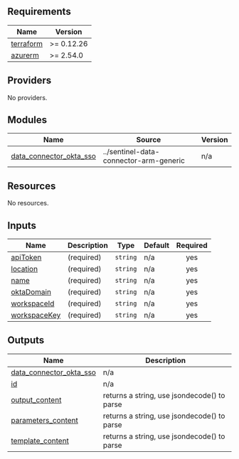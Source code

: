 ## Requirements

| Name                                                                      | Version    |
|---------------------------------------------------------------------------|------------|
| <a name="requirement_terraform"></a> [terraform](#requirement\_terraform) | >= 0.12.26 |
| <a name="requirement_azurerm"></a> [azurerm](#requirement\_azurerm)       | >= 2.54.0  |

## Providers

No providers.

## Modules

| Name                                                                                                            | Source                                 | Version |
|-----------------------------------------------------------------------------------------------------------------|----------------------------------------|---------|
| <a name="module_data_connector_okta_sso"></a> [data\_connector\_okta\_sso](#module\_data\_connector\_okta\_sso) | ../sentinel-data-connector-arm-generic | n/a     |

## Resources

No resources.

## Inputs

| Name                                                                   | Description | Type     | Default | Required |
|------------------------------------------------------------------------|-------------|----------|---------|:--------:|
| <a name="input_apiToken"></a> [apiToken](#input\_apiToken)             | (required)  | `string` | n/a     |   yes    |
| <a name="input_location"></a> [location](#input\_location)             | (required)  | `string` | n/a     |   yes    |
| <a name="input_name"></a> [name](#input\_name)                         | (required)  | `string` | n/a     |   yes    |
| <a name="input_oktaDomain"></a> [oktaDomain](#input\_oktaDomain)       | (required)  | `string` | n/a     |   yes    |
| <a name="input_workspaceId"></a> [workspaceId](#input\_workspaceId)    | (required)  | `string` | n/a     |   yes    |
| <a name="input_workspaceKey"></a> [workspaceKey](#input\_workspaceKey) | (required)  | `string` | n/a     |   yes    |

## Outputs

| Name                                                                                                            | Description                                 |
|-----------------------------------------------------------------------------------------------------------------|---------------------------------------------|
| <a name="output_data_connector_okta_sso"></a> [data\_connector\_okta\_sso](#output\_data\_connector\_okta\_sso) | n/a                                         |
| <a name="output_id"></a> [id](#output\_id)                                                                      | n/a                                         |
| <a name="output_output_content"></a> [output\_content](#output\_output\_content)                                | returns a string, use jsondecode() to parse |
| <a name="output_parameters_content"></a> [parameters\_content](#output\_parameters\_content)                    | returns a string, use jsondecode() to parse |
| <a name="output_template_content"></a> [template\_content](#output\_template\_content)                          | returns a string, use jsondecode() to parse |